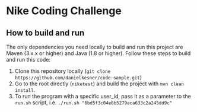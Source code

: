 # Nike Coding Challenge

## How to build and run
The only dependencies you need locally to build and run this project are Maven (3.x.x or higher) and Java (1.8 or higher). Follow these steps to build and run this code:

1. Clone this repository locally (`git clone https://github.com/danielkesner/code-sample.git`)
2. Go to the root directly (`niketest`) and build the project with `mvn clean install`.
3. To run the program with a specific user_id, pass it as a parameter to the `run.sh` script, i.e. `./run.sh "6bd5f3c04e6b5279aca633c2a245dd9c"`